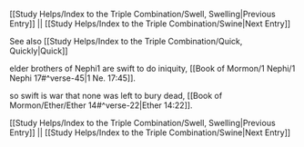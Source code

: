 [[Study Helps/Index to the Triple Combination/Swell, Swelling|Previous Entry]]  ||  [[Study Helps/Index to the Triple Combination/Swine|Next Entry]]

 See also [[Study Helps/Index to the Triple Combination/Quick, Quickly|Quick]]

 elder brothers of Nephi1 are swift to do iniquity, [[Book of Mormon/1 Nephi/1 Nephi 17#^verse-45|1 Ne. 17:45]].

 so swift is war that none was left to bury dead, [[Book of Mormon/Ether/Ether 14#^verse-22|Ether 14:22]].

[[Study Helps/Index to the Triple Combination/Swell, Swelling|Previous Entry]]  ||  [[Study Helps/Index to the Triple Combination/Swine|Next Entry]]